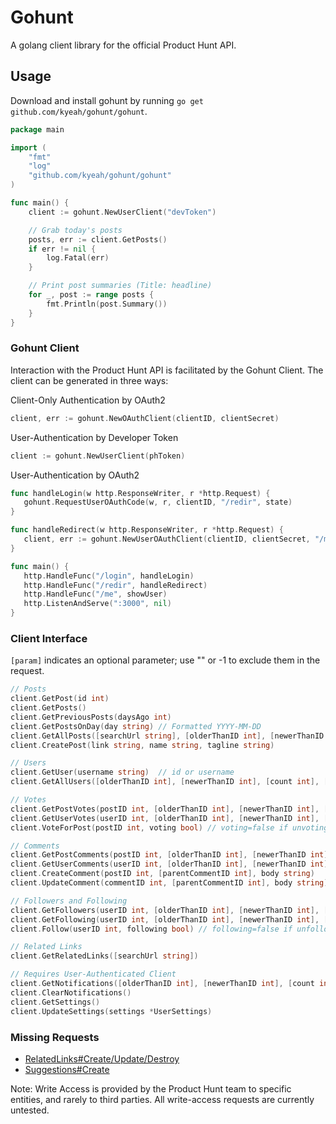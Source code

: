 Gohunt
========

A golang client library for the official Product Hunt API.

## Usage

Download and install gohunt by running `go get github.com/kyeah/gohunt/gohunt`.

```go
package main

import (
	"fmt"
	"log"
	"github.com/kyeah/gohunt/gohunt"
)

func main() {
	client := gohunt.NewUserClient("devToken")

	// Grab today's posts
	posts, err := client.GetPosts()
	if err != nil {
		log.Fatal(err)
	}

	// Print post summaries (Title: headline)
	for _, post := range posts {
		fmt.Println(post.Summary())
	}
}
```

### Gohunt Client

Interaction with the Product Hunt API is facilitated by the Gohunt Client. The client can be generated in three ways:


Client-Only Authentication by OAuth2
```go
client, err := gohunt.NewOAuthClient(clientID, clientSecret)
```

User-Authentication by Developer Token
```go
client := gohunt.NewUserClient(phToken)
```

User-Authentication by OAuth2
```go
func handleLogin(w http.ResponseWriter, r *http.Request) {
   gohunt.RequestUserOAuthCode(w, r, clientID, "/redir", state)
}

func handleRedirect(w http.ResponseWriter, r *http.Request) {
   client, err := gohunt.NewUserOAuthClient(clientID, clientSecret, "/me", r.FormValue("code"))
}

func main() {
   http.HandleFunc("/login", handleLogin)
   http.HandleFunc("/redir", handleRedirect)
   http.HandleFunc("/me", showUser)
   http.ListenAndServe(":3000", nil)
}
```

### Client Interface

`[param]` indicates an optional parameter; use "" or -1 to exclude them in the request.

```go
// Posts
client.GetPost(id int)
client.GetPosts()
client.GetPreviousPosts(daysAgo int)
client.GetPostsOnDay(day string) // Formatted YYYY-MM-DD
client.GetAllPosts([searchUrl string], [olderThanID int], [newerThanID int], [count int])
client.CreatePost(link string, name string, tagline string)

// Users
client.GetUser(username string)  // id or username
client.GetAllUsers([olderThanID int], [newerThanID int], [count int], [order string])  // order is "asc" or "desc"

// Votes
client.GetPostVotes(postID int, [olderThanID int], [newerThanID int], [count int], [order string])
client.GetUserVotes(userID int, [olderThanID int], [newerThanID int], [count int], [order string])
client.VoteForPost(postID int, voting bool) // voting=false if unvoting; else true

// Comments
client.GetPostComments(postID int, [olderThanID int], [newerThanID int], [count int], [order string])
client.GetUserComments(userID int, [olderThanID int], [newerThanID int], [count int], [order string])
client.CreateComment(postID int, [parentCommentID int], body string)
client.UpdateComment(commentID int, [parentCommentID int], body string)

// Followers and Following
client.GetFollowers(userID int, [olderThanID int], [newerThanID int], [count int], [order string])
client.GetFollowing(userID int, [olderThanID int], [newerThanID int], [count int], [order string])
client.Follow(userID int, following bool) // following=false if unfollowing; else true

// Related Links
client.GetRelatedLinks([searchUrl string])

// Requires User-Authenticated Client
client.GetNotifications([olderThanID int], [newerThanID int], [count int], [order string])
client.ClearNotifications()
client.GetSettings()
client.UpdateSettings(settings *UserSettings)
```

### Missing Requests

* [RelatedLinks#Create/Update/Destroy](https://api.producthunt.com/v1/docs/related_links/related_links_create_create_a_related_link)
* [Suggestions#Create](https://api.producthunt.com/v1/docs/suggestions/suggestions_create_create_a_suggestion)

Note: Write Access is provided by the Product Hunt team to specific entities, and rarely to third parties. All write-access requests are currently untested.
